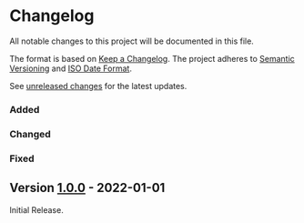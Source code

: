 # Changelog

All notable changes to this project will be documented in this file.

The format is based on [Keep a Changelog](https://keepachangelog.com/en/1.0.0/).
The project adheres to [Semantic Versioning](https://semver.org/spec/v2.0.0.html)
and [ISO Date Format](https://www.iso.org/iso-8601-date-and-time-format.html).

See [unreleased changes] for the latest updates.

### Added 

### Changed

### Fixed

## Version [1.0.0] - 2022-01-01

Initial Release.

[unreleased changes]: https://github.com/abapPM/ABAP-.../compare/1.0.0...main
[1.0.0]: https://github.com/abapPM/ABAP-.../releases/tag/1.0.0
